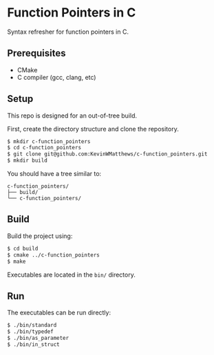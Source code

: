 # Function Pointers in C

Syntax refresher for function pointers in C.

## Prerequisites

  * CMake
  * C compiler (gcc, clang, etc)

## Setup

This repo is designed for an out-of-tree build.

First, create the directory structure and clone the repository.
```bash
$ mkdir c-function_pointers
$ cd c-function_pointers
$ git clone git@github.com:KevinWMatthews/c-function_pointers.git
$ mkdir build
```

You should have a tree similar to:
```
c-function_pointers/
├── build/
└── c-function_pointers/
```

## Build

Build the project using:

```bash
$ cd build
$ cmake ../c-function_pointers
$ make
```

Executables are located in the `bin/` directory.


## Run

The executables can be run directly:
```bash
$ ./bin/standard
$ ./bin/typedef
$ ./bin/as_parameter
$ ./bin/in_struct
```
